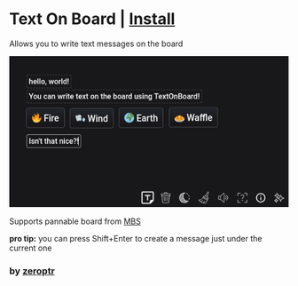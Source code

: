 # Text On Board | [Install](https://raw.githubusercontent.com/InfiniteCraftCommunity/userscripts/master/userscripts/TextOnBoard/index.user.js)

Allows you to write text messages on the board

![Thumbnail](thumbnail.png)

Supports pannable board from [MBS](../MBS)

**pro tip:** you can press Shift+Enter to create a message just under the current one

### by [zeroptr](https://github.com/zptr1)
